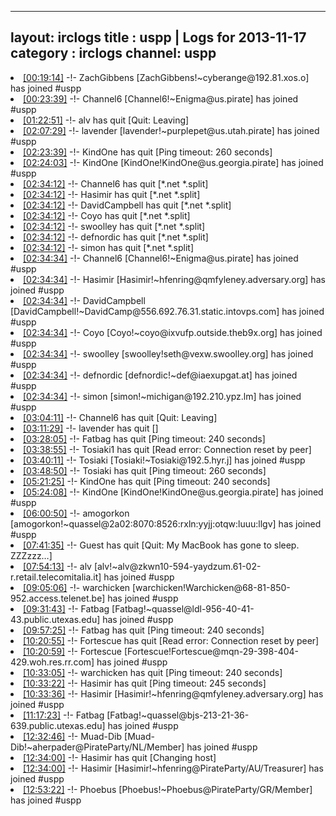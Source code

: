 
---
layout: irclogs
title : uspp | Logs for 2013-11-17
category : irclogs
channel: uspp
---
<li class="logitem"><a href="#00:19:14" name="00:19:14" class="time">[00:19:14]</a> -!- <span class="join">ZachGibbens</span> [ZachGibbens!~cyberange@192.81.xos.o] has joined #uspp </li>
<li class="logitem"><a href="#00:23:39" name="00:23:39" class="time">[00:23:39]</a> -!- <span class="join">Channel6</span> [Channel6!~Enigma@us.pirate] has joined #uspp </li>
<li class="logitem"><a href="#01:22:51" name="01:22:51" class="time">[01:22:51]</a> -!- <span class="quit">alv</span> has quit [Quit: Leaving] </li>
<li class="logitem"><a href="#02:07:29" name="02:07:29" class="time">[02:07:29]</a> -!- <span class="join">lavender</span> [lavender!~purplepet@us.utah.pirate] has joined #uspp </li>
<li class="logitem"><a href="#02:23:39" name="02:23:39" class="time">[02:23:39]</a> -!- <span class="quit">KindOne</span> has quit [Ping timeout: 260 seconds] </li>
<li class="logitem"><a href="#02:24:03" name="02:24:03" class="time">[02:24:03]</a> -!- <span class="join">KindOne</span> [KindOne!KindOne@us.georgia.pirate] has joined #uspp </li>
<li class="logitem"><a href="#02:34:12" name="02:34:12" class="time">[02:34:12]</a> -!- <span class="quit">Channel6</span> has quit [*.net *.split] </li>
<li class="logitem"><a href="#02:34:12" name="02:34:12" class="time">[02:34:12]</a> -!- <span class="quit">Hasimir</span> has quit [*.net *.split] </li>
<li class="logitem"><a href="#02:34:12" name="02:34:12" class="time">[02:34:12]</a> -!- <span class="quit">DavidCampbell</span> has quit [*.net *.split] </li>
<li class="logitem"><a href="#02:34:12" name="02:34:12" class="time">[02:34:12]</a> -!- <span class="quit">Coyo</span> has quit [*.net *.split] </li>
<li class="logitem"><a href="#02:34:12" name="02:34:12" class="time">[02:34:12]</a> -!- <span class="quit">swoolley</span> has quit [*.net *.split] </li>
<li class="logitem"><a href="#02:34:12" name="02:34:12" class="time">[02:34:12]</a> -!- <span class="quit">defnordic</span> has quit [*.net *.split] </li>
<li class="logitem"><a href="#02:34:12" name="02:34:12" class="time">[02:34:12]</a> -!- <span class="quit">simon</span> has quit [*.net *.split] </li>
<li class="logitem"><a href="#02:34:34" name="02:34:34" class="time">[02:34:34]</a> -!- <span class="join">Channel6</span> [Channel6!~Enigma@us.pirate] has joined #uspp </li>
<li class="logitem"><a href="#02:34:34" name="02:34:34" class="time">[02:34:34]</a> -!- <span class="join">Hasimir</span> [Hasimir!~hfenring@qmfyleney.adversary.org] has joined #uspp </li>
<li class="logitem"><a href="#02:34:34" name="02:34:34" class="time">[02:34:34]</a> -!- <span class="join">DavidCampbell</span> [DavidCampbell!~DavidCamp@556.692.76.31.static.intovps.com] has joined #uspp </li>
<li class="logitem"><a href="#02:34:34" name="02:34:34" class="time">[02:34:34]</a> -!- <span class="join">Coyo</span> [Coyo!~coyo@ixvufp.outside.theb9x.org] has joined #uspp </li>
<li class="logitem"><a href="#02:34:34" name="02:34:34" class="time">[02:34:34]</a> -!- <span class="join">swoolley</span> [swoolley!seth@vexw.swoolley.org] has joined #uspp </li>
<li class="logitem"><a href="#02:34:34" name="02:34:34" class="time">[02:34:34]</a> -!- <span class="join">defnordic</span> [defnordic!~def@iaexupgat.at] has joined #uspp </li>
<li class="logitem"><a href="#02:34:34" name="02:34:34" class="time">[02:34:34]</a> -!- <span class="join">simon</span> [simon!~michigan@192.210.ypz.lm] has joined #uspp </li>
<li class="logitem"><a href="#03:04:11" name="03:04:11" class="time">[03:04:11]</a> -!- <span class="quit">Channel6</span> has quit [Quit: Leaving] </li>
<li class="logitem"><a href="#03:11:29" name="03:11:29" class="time">[03:11:29]</a> -!- <span class="quit">lavender</span> has quit [] </li>
<li class="logitem"><a href="#03:28:05" name="03:28:05" class="time">[03:28:05]</a> -!- <span class="quit">Fatbag</span> has quit [Ping timeout: 240 seconds] </li>
<li class="logitem"><a href="#03:38:55" name="03:38:55" class="time">[03:38:55]</a> -!- <span class="quit">Tosiaki1</span> has quit [Read error: Connection reset by peer] </li>
<li class="logitem"><a href="#03:40:11" name="03:40:11" class="time">[03:40:11]</a> -!- <span class="join">Tosiaki</span> [Tosiaki!~Tosiaki@192.5.hyr.j] has joined #uspp </li>
<li class="logitem"><a href="#03:48:50" name="03:48:50" class="time">[03:48:50]</a> -!- <span class="quit">Tosiaki</span> has quit [Ping timeout: 260 seconds] </li>
<li class="logitem"><a href="#05:21:25" name="05:21:25" class="time">[05:21:25]</a> -!- <span class="quit">KindOne</span> has quit [Ping timeout: 240 seconds] </li>
<li class="logitem"><a href="#05:24:08" name="05:24:08" class="time">[05:24:08]</a> -!- <span class="join">KindOne</span> [KindOne!KindOne@us.georgia.pirate] has joined #uspp </li>
<li class="logitem"><a href="#06:00:50" name="06:00:50" class="time">[06:00:50]</a> -!- <span class="join">amogorkon</span> [amogorkon!~quassel@2a02:8070:8526:rxln:yyjj:otqw:luuu:llgv] has joined #uspp </li>
<li class="logitem"><a href="#07:41:35" name="07:41:35" class="time">[07:41:35]</a> -!- <span class="quit">Guest</span> has quit [Quit: My MacBook has gone to sleep. ZZZzzz…] </li>
<li class="logitem"><a href="#07:54:13" name="07:54:13" class="time">[07:54:13]</a> -!- <span class="join">alv</span> [alv!~alv@zkwn10-594-yaydzum.61-02-r.retail.telecomitalia.it] has joined #uspp </li>
<li class="logitem"><a href="#09:05:06" name="09:05:06" class="time">[09:05:06]</a> -!- <span class="join">warchicken</span> [warchicken!Warchicken@68-81-850-952.access.telenet.be] has joined #uspp </li>
<li class="logitem"><a href="#09:31:43" name="09:31:43" class="time">[09:31:43]</a> -!- <span class="join">Fatbag</span> [Fatbag!~quassel@ldl-956-40-41-43.public.utexas.edu] has joined #uspp </li>
<li class="logitem"><a href="#09:57:25" name="09:57:25" class="time">[09:57:25]</a> -!- <span class="quit">Fatbag</span> has quit [Ping timeout: 240 seconds] </li>
<li class="logitem"><a href="#10:20:55" name="10:20:55" class="time">[10:20:55]</a> -!- <span class="quit">Fortescue</span> has quit [Read error: Connection reset by peer] </li>
<li class="logitem"><a href="#10:20:59" name="10:20:59" class="time">[10:20:59]</a> -!- <span class="join">Fortescue</span> [Fortescue!Fortescue@mqn-29-398-404-429.woh.res.rr.com] has joined #uspp </li>
<li class="logitem"><a href="#10:33:05" name="10:33:05" class="time">[10:33:05]</a> -!- <span class="quit">warchicken</span> has quit [Ping timeout: 240 seconds] </li>
<li class="logitem"><a href="#10:33:22" name="10:33:22" class="time">[10:33:22]</a> -!- <span class="quit">Hasimir</span> has quit [Ping timeout: 245 seconds] </li>
<li class="logitem"><a href="#10:33:36" name="10:33:36" class="time">[10:33:36]</a> -!- <span class="join">Hasimir</span> [Hasimir!~hfenring@qmfyleney.adversary.org] has joined #uspp </li>
<li class="logitem"><a href="#11:17:23" name="11:17:23" class="time">[11:17:23]</a> -!- <span class="join">Fatbag</span> [Fatbag!~quassel@bjs-213-21-36-639.public.utexas.edu] has joined #uspp </li>
<li class="logitem"><a href="#12:32:46" name="12:32:46" class="time">[12:32:46]</a> -!- <span class="join">Muad-Dib</span> [Muad-Dib!~aherpader@PirateParty/NL/Member] has joined #uspp </li>
<li class="logitem"><a href="#12:34:00" name="12:34:00" class="time">[12:34:00]</a> -!- <span class="quit">Hasimir</span> has quit [Changing host] </li>
<li class="logitem"><a href="#12:34:00" name="12:34:00" class="time">[12:34:00]</a> -!- <span class="join">Hasimir</span> [Hasimir!~hfenring@PirateParty/AU/Treasurer] has joined #uspp </li>
<li class="logitem"><a href="#12:53:22" name="12:53:22" class="time">[12:53:22]</a> -!- <span class="join">Phoebus</span> [Phoebus!~Phoebus@PirateParty/GR/Member] has joined #uspp </li>


